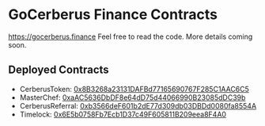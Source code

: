 # GoCerberus Finance Contracts

https://gocerberus.finance Feel free to read the code. More details coming soon.

## Deployed Contracts

- CerberusToken: [0x8B3268a23131DAFBd77165690767F285C1AAC6C5](https://bscscan.com/address/0x8B3268a23131DAFBd77165690767F285C1AAC6C5)
- MasterChef: [0xaAC5636DbDF8e64dD75d44066990B23085dDC39b](https://bscscan.com/address/0xaAC5636DbDF8e64dD75d44066990B23085dDC39b)
- CerberusReferral: [0xb3566deF601b2dE77d309db03DBDd0080fa8554A](https://bscscan.com/address/0xb3566deF601b2dE77d309db03DBDd0080fa8554A)
- Timelock: [0x6E5b0758Fb7Ecb1D37c49F605811B209eea8F4A0](https://bscscan.com/address/0x6E5b0758Fb7Ecb1D37c49F605811B209eea8F4A0)
